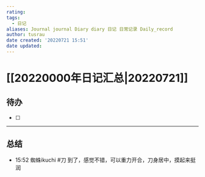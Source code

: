 ```yaml
---
rating:
tags:
  - 日记
aliases: Journal journal Diary diary 日记 日常记录 Daily_record
author: tusrau
date created: '20220721 15:51'
date updated:
---
```


# [[20220000年日记汇总|20220721]]

## 待办

- [ ] 

---

## 总结

- 15:52 蜘蛛ikuchi #刀 到了，感觉不错，可以重力开合，刀身居中，摸起来挺润